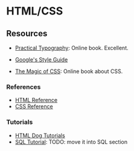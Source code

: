 HTML/CSS
========

Resources
---------

 - [Practical Typography](http://practicaltypography.com/):
   Online book.  Excellent.

 - [Google's Style Guide](https://google.github.io/styleguide/htmlcssguide.xml)

 - [The Magic of CSS](http://magicofcss.com/):
   Online book about CSS.


### References

 - [HTML Reference](http://htmlreference.io/)
 - [CSS Reference](http://cssreference.io/)


### Tutorials

 - [HTML Dog Tutorials](http://htmldog.com/guides/)
 - [SQL Tutorial](http://sqlzoo.net/):
   TODO: move it into SQL section

